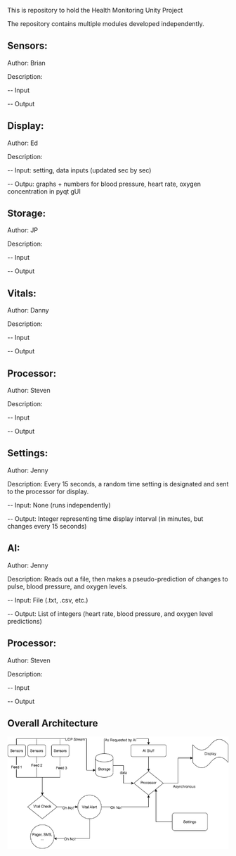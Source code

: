 This is repository to hold the Health Monitoring Unity Project

The repository contains multiple modules developed independently. 

## Sensors:
Author: Brian

Description: 

-- Input

-- Output

## Display:

Author: Ed

Description: 

-- Input: setting, data inputs (updated sec by sec)

-- Outpu: graphs + numbers for blood pressure, heart rate, oxygen concentration in pyqt gUI


## Storage:

Author: JP

Description: 

-- Input

-- Output

## Vitals:

Author: Danny

Description: 

-- Input

-- Output

## Processor:

Author: Steven

Description: 

-- Input

-- Output

## Settings:

Author: Jenny

Description: Every 15 seconds, a random time setting is designated and sent to the processor for display.

-- Input: None (runs independently)

-- Output: Integer representing time display interval (in minutes, but changes every 15 seconds)

## AI:

Author: Jenny

Description: Reads out a file, then makes a pseudo-prediction of changes to pulse, blood pressure, and oxygen levels.

-- Input: File (.txt, .csv, etc.)

-- Output: List of integers (heart rate, blood pressure, and oxygen level predictions)

## Processor:

Author: Steven

Description: 

-- Input

-- Output

## Overall Architecture
![Class Diagram](ec500_vitalschecker.png)
